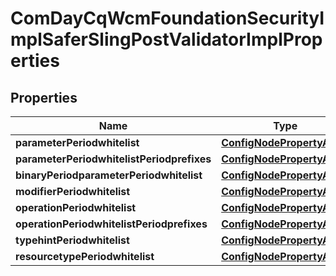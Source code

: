 
# ComDayCqWcmFoundationSecurityImplSaferSlingPostValidatorImplProperties

## Properties
Name | Type | Description | Notes
------------ | ------------- | ------------- | -------------
**parameterPeriodwhitelist** | [**ConfigNodePropertyArray**](ConfigNodePropertyArray.md) |  |  [optional]
**parameterPeriodwhitelistPeriodprefixes** | [**ConfigNodePropertyArray**](ConfigNodePropertyArray.md) |  |  [optional]
**binaryPeriodparameterPeriodwhitelist** | [**ConfigNodePropertyArray**](ConfigNodePropertyArray.md) |  |  [optional]
**modifierPeriodwhitelist** | [**ConfigNodePropertyArray**](ConfigNodePropertyArray.md) |  |  [optional]
**operationPeriodwhitelist** | [**ConfigNodePropertyArray**](ConfigNodePropertyArray.md) |  |  [optional]
**operationPeriodwhitelistPeriodprefixes** | [**ConfigNodePropertyArray**](ConfigNodePropertyArray.md) |  |  [optional]
**typehintPeriodwhitelist** | [**ConfigNodePropertyArray**](ConfigNodePropertyArray.md) |  |  [optional]
**resourcetypePeriodwhitelist** | [**ConfigNodePropertyArray**](ConfigNodePropertyArray.md) |  |  [optional]



